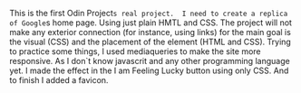 This is the first Odin Project`s real project. 
I need to create a replica of Google`s home page.
Using just plain HMTL and CSS. 
The project will not make any exterior connection (for instance, using links) for the main goal is the visual (CSS) and the placement of the element (HTML and CSS).
Trying to practice some things, I used mediaqueries to make the site more responsive. 
As I don`t know javascrit and any other programming language yet. I made the effect in the I am Feeling Lucky button using only CSS.
And to finish I added a favicon.